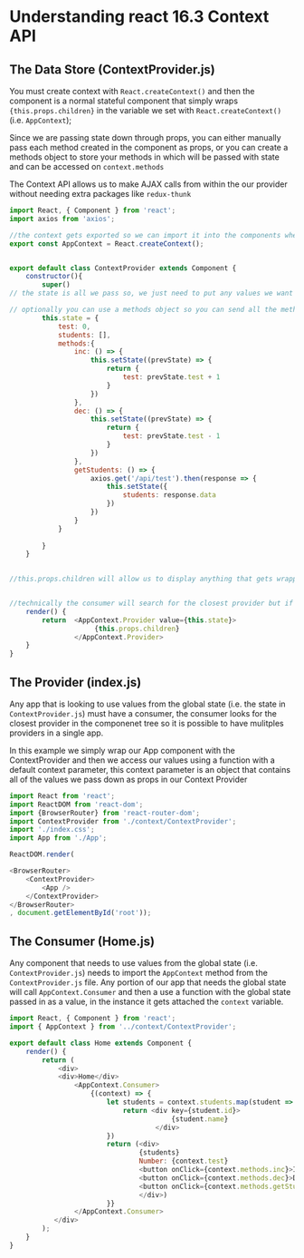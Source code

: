 # Understanding react 16.3 Context API

## The Data Store (ContextProvider.js)

You must create context with `React.createContext()` and then the component is a normal stateful component that simply wraps `{this.props.children}` in the variable we set with `React.createContext()` (i.e. `AppContext`);

Since we are passing state down through props, you can either manually pass each method created in the component as props, or you can create a methods object to store your methods in which will be passed with state and can be accessed on `context.methods`

The Context API allows us to make AJAX calls from within the our provider without needing extra packages like `redux-thunk`

```js
import React, { Component } from 'react';
import axios from 'axios';

//the context gets exported so we can import it into the components where we need global state
export const AppContext = React.createContext();


export default class ContextProvider extends Component {
    constructor(){
        super()
// the state is all we pass so, we just need to put any values we want attached to the child components props into state.

// optionally you can use a methods object so you can send all the methods with state, or you would just need to pass the methods individually through prop naming and passing
        this.state = {
            test: 0,
            students: [],
            methods:{
                inc: () => {
                    this.setState((prevState) => {
                        return {
                            test: prevState.test + 1
                        }
                    })
                },
                dec: () => {
                    this.setState((prevState) => {
                        return {
                            test: prevState.test - 1
                        }
                    })
                },
                getStudents: () => {
                    axios.get('/api/test').then(response => {
                        this.setState({
                            students: response.data
                        })
                    })
                }
            }
            
        }
    }

 
//this.props.children will allow us to display anything that gets wrapped with our ContextProvider while also sending the state as a value of our provider. State gets attached to props and can be accessed by any consumer within the component tree that is wrapped by the provider


//technically the consumer will search for the closest provider but if you have just one provider than it will search for your only provider
    render() {
        return  <AppContext.Provider value={this.state}>
                     {this.props.children}
                </AppContext.Provider>
    }
}
```

##  The Provider (index.js)

Any app that is looking to use values from the global state (i.e. the state in `ContextProvider.js`) must have a consumer, the consumer looks for the closest provider in the componenet tree so it is possible to have mulitples providers in a single app.

In this example we simply wrap our App component with the ContextProvider and then we access our values using a function with a default context parameter, this context parameter is an object that contains all of the values we pass down as props in our Context Provider

```js
import React from 'react';
import ReactDOM from 'react-dom';
import {BrowserRouter} from 'react-router-dom';
import ContextProvider from './context/ContextProvider';
import './index.css';
import App from './App';

ReactDOM.render(

<BrowserRouter>
    <ContextProvider>
        <App />
    </ContextProvider>
</BrowserRouter>    
, document.getElementById('root'));

```

##  The Consumer (Home.js)

Any component that needs to use values from the global state (i.e. `ContextProvider.js`) needs to import the `AppContext` method from the `ContextProvider.js` file. Any portion of our app that needs the global state will call `AppContext.Consumer` and then a use a function with the global state passed in as a value, in the instance it gets attached the `context` variable.

```js
import React, { Component } from 'react';
import { AppContext } from '../context/ContextProvider';

export default class Home extends Component {
    render() {
        return (
            <div>
            <div>Home</div>
                <AppContext.Consumer>
                    {(context) => {
                        let students = context.students.map(student => {
                            return <div key={student.id}>
                                        {student.name}
                                    </div>
                        })
                        return (<div>
                                {students}
                                Number: {context.test}
                                <button onClick={context.methods.inc}>Increment</button>
                                <button onClick={context.methods.dec}>Decrement</button>
                                <button onClick={context.methods.getStudents}>Get Students</button>
                                </div>)
                        }}
                </AppContext.Consumer>
           </div>
        );
    }
}
```

